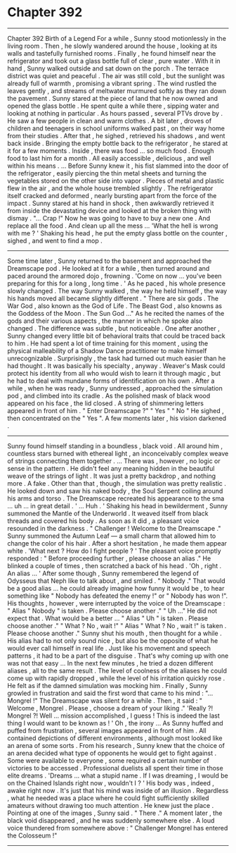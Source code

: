 
# Chapter 392


---

Chapter 392 Birth of a Legend
For a while , Sunny stood motionlessly in the living room . Then , he slowly wandered around the house , looking at its walls and tastefully furnished rooms . Finally , he found himself near the refrigerator and took out a glass bottle full of clear , pure water .
With it in hand , Sunny walked outside and sat down on the porch .
The terrace district was quiet and peaceful . The air was still cold , but the sunlight was already full of warmth , promising a vibrant spring . The wind rustled the leaves gently , and streams of meltwater murmured softly as they ran down the pavement . Sunny stared at the piece of land that he now owned and opened the glass bottle .
He spent quite a while there , sipping water and looking at nothing in particular . As hours passed , several PTVs drove by . He saw a few people in clean and warm clothes . A bit later , droves of children and teenagers in school uniforms walked past , on their way home from their studies .
After that , he sighed , retrieved his shadows , and went back inside .
Bringing the empty bottle back to the refrigerator , he stared at it for a few moments .
Inside , there was food … so much food . Enough food to last him for a month . All easily accessible , delicious , and well within his means .
… Before Sunny knew it , his fist slammed into the door of the refrigerator , easily piercing the thin metal sheets and turning the vegetables stored on the other side into vapor . Pieces of metal and plastic flew in the air , and the whole house trembled slightly . The refrigerator itself cracked and deformed , nearly bursting apart from the force of the impact .
Sunny stared at his hand in shock , then awkwardly retrieved it from inside the devastating device and looked at the broken thing with dismay .
"... Crap !"
Now he was going to have to buy a new one . And replace all the food . And clean up all the mess …
'What the hell is wrong with me ? '
Shaking his head , he put the empty glass bottle on the counter , sighed , and went to find a mop .
***
Some time later , Sunny returned to the basement and approached the Dreamscape pod . He looked at it for a while , then turned around and paced around the armored dojo , frowning .
'Come on now … you've been preparing for this for a long , long time . '
As he paced , his whole presence slowly changed . The way Sunny walked , the way he held himself , the way his hands moved all became slightly different .
" There are six gods . The War God , also known as the God of Life . The Beast God , also knowns as the Goddess of the Moon . The Sun God …"
As he recited the names of the gods and their various aspects , the manner in which he spoke also changed . The difference was subtle , but noticeable .
One after another , Sunny changed every little bit of behavioral traits that could be traced back to him . He had spent a lot of time training for this moment , using the physical malleability of a Shadow Dance practitioner to make himself unrecognizable . Surprisingly , the task had turned out much easier than he had thought . It was basically his specialty , anyway .
Weaver's Mask could protect his identity from all who would wish to learn it through magic , but he had to deal with mundane forms of identification on his own .
After a while , when he was ready , Sunny undressed , approached the simulation pod , and climbed into its cradle . As the polished mask of black wood appeared on his face , the lid closed .
A string of shimmering letters appeared in front of him .
" Enter Dreamscape ?"
" Yes " " No "
He sighed , then concentrated on the " Yes ".
A few moments later , his vision darkened .
***
Sunny found himself standing in a boundless , black void . All around him , countless stars burned with ethereal light , an inconceivably complex weave of strings connecting them together .
… There was , however , no logic or sense in the pattern . He didn't feel any meaning hidden in the beautiful weave of the strings of light . It was just a pretty backdrop , and nothing more .
A fake .
Other than that , though , the simulation was pretty realistic . He looked down and saw his naked body , the Soul Serpent coiling around his arms and torso . The Dreamscape recreated his appearance to the sma … uh … in great detail .
' ... Huh . '
Shaking his head in bewilderment , Sunny summoned the Mantle of the Underworld . It weaved itself from black threads and covered his body . As soon as it did , a pleasant voice resounded in the darkness .
" Challenger ! Welcome to the Dreamscape ."
Sunny summoned the Autumn Leaf — a small charm that allowed him to change the color of his hair . After a short hesitation , he made them appear white .
'What next ? How do I fight people ? '
The pleasant voice promptly responded :
" Before proceeding further , please choose an alias ."
He blinked a couple of times , then scratched a back of his head .
'Oh , right . An alias … '
After some though , Sunny remembered the legend of Odysseus that Neph like to talk about , and smiled .
" Nobody ."
That would be a good alias … he could already imagine how funny it would be , to hear something like " Nobody has defeated the enemy !" or " Nobody has won !".
His thoughts , however , were interrupted by the voice of the Dreamscape :
" Alias " Nobody " is taken . Please choose another ."
" Uh …"
He did not expect that . What would be a better …
" Alias " Uh " is taken . Please choose another ."
" What ? No , wait !"
" Alias " What ? No , wait !" is taken . Please choose another ."
Sunny shut his mouth , then thought for a while .
His alias had to not only sound nice , but also be the opposite of what he would ever call himself in real life . Just like his movement and speech patterns , it had to be a part of the disguise . That's why coming up with one was not that easy …
In the next few minutes , he tried a dozen different aliases , all to the same result . The level of coolness of the aliases he could come up with rapidly dropped , while the level of his irritation quickly rose . He felt as if the damned simulation was mocking him .
Finally , Sunny growled in frustration and said the first word that came to his mind :
"... Mongrel !"
The Dreamscape was silent for a while . Then , it said :
" Welcome , Mongrel . Please , choose a dream of your liking ."
'Really ?! Mongrel ?! Well … mission accomplished , I guess ! This is indeed the last thing I would want to be known as ! '
Oh , the irony …
As Sunny huffed and puffed from frustration , several images appeared in front of him . All contained depictions of different environments , although most looked like an arena of some sorts .
From his research , Sunny knew that the choice of an arena decided what type of opponents he would get to fight against . Some were available to everyone , some required a certain number of victories to be accessed . Professional duelists all spent their time in those elite dreams .
'Dreams … what a stupid name . If I was dreaming , I would be on the Chained Islands right now , wouldn't I ? '
His body was , indeed , awake right now . It's just that his mind was inside of an illusion .
Regardless , what he needed was a place where he could fight sufficiently skilled amateurs without drawing too much attention . He knew just the place .
Pointing at one of the images , Sunny said .
" There ."
A moment later , the black void disappeared , and he was suddenly somewhere else .
A loud voice thundered from somewhere above :
" Challenger Mongrel has entered the Colosseum !"

---

